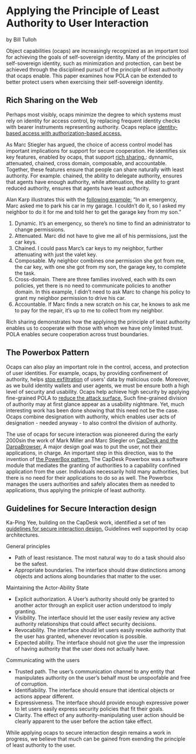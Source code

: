 # Applying the Principle of Least Authority to User Interaction
by Bill Tulloh

Object capabilities (ocaps) are increasingly recognized as an important tool for achieving the goals of self-sovereign identity. Many of the principles of self-sovereign identity, such as minimization and protection, can best be achieved through the disciplined pursuit of the principle of least authority that ocaps enable. This paper examines how POLA can be extended to better protect users when exercising their self-sovereign identity.

## Rich Sharing on the Web

Perhaps most visibly, ocaps minimize the degree to which systems must rely on identity for access control, by replacing frequent identity checks with bearer instruments representing authority. Ocaps replace [identity-based access with authorization-based access.](http://www.hpl.hp.com/techreports/2009/HPL-2009-30) 

As Marc Stiegler has argued, the choice of access control model has important implications for support for secure cooperation. He identifies six key features, enabled by ocaps, that support [rich sharing.](http://www.hpl.hp.com/techreports/2009/HPL-2009-169.pdf): dynnamic, attenuated, chained, cross domain, composable, and accountable. Together, these features ensure that people can share naturally with least authority. For example. chained, the ability to delegate authority, ensures that agents have enough authority, while attenuation, the ability to grant reduced authority, ensures that agents have least authority. 

Alan Karp illustrates this with the [following example:](https://alanhkarp.com/publications/Access-Control-for-IoT.pdf) “In an emergency, Marc asked me to park his car in my garage. I couldn’t do it, so I asked my neighbor to do it for me and told her to get the garage key from my son.”
1. Dynamic. It’s an emergency, so there’s no time to find an administrator to change permissions.
2. Attenuated. Marc did not have to give me all of his permissions, just the car keys.
3. Chained. I could pass Marc’s car keys to my neighbor, further attenuating with just the valet key. 
4. Composable. My neighbor combines one permission she got from me, the car key, with one she got from my son, the garage key, to complete the task.
5. Cross-domain. There are three families involved, each with its own policies, yet there is no need to communicate policies to another domain. In this example, I didn’t need to ask Marc to change his policy to grant my neighbor permission to drive his car.
6. Accountable. If Marc finds a new scratch on his car, he knows to ask me to pay for the repair, it’s up to me to collect from my neighbor.

Rich sharing demonstrates how the applyinng the principle of least authority enables us to cooperate with those with whom we have only limited trust. POLA enables secure cooperation across trust boundaries. 

## The Powerbox Pattern

Ocaps can also play an important role in the control, access, and protection of user identities. For example, ocaps, by providing confinement of authority, helps [stop exfiltration](https://www.youtube.com/watch?v=pig-sIS8_Wc) of users' data by malicious code. Moreover, as we build identity wallets and user agents, we must be ensure both a high level of security and usability. Ocaps help achieve high security by applying fine-grained POLA to [reduce the attack surface.](https://www.youtube.com/watch?v=wQHjITxQX0g&t=0s&index=20&list=PLKr-mvz8uvUgybLg53lgXSeLOp4BiwvB2) Such fine-grained division of authority may at first glance appear as a usability nightmare. Yet, much interesting work has been done showing that this need not be the case. Ocaps combine designation with authority, which enables user acts of designation - needed anyway - to also control the division of authority. 

The use of ocaps for secure interaction was pioneered during the early 2000sin the work of Mark Miller and Marc Stiegler on [CapDesk and the DarpaBrowser.](http://www.combex.com/papers/darpa-report/html/) A major design goal was to put the user, not their applications, in charge. An important step in this direction, was to the invention of [the PowerBox pattern.](http://www.hpl.hp.com/techreports/2006/HPL-2006-116.html) The CapDesk Powerbox was a software module that mediates the granting of authorities to a capability confined application from the user. Individuals necessarily hold many authorities, but there is no need for their applications to do so as well. The Powerbox manages the users authorities and safely allocates them as needed to applications, thus applying the prinicple of least authority. 

## Guidelines for Secure Interaction design

Ka-Ping Yee, building on the CapDesk work, identified a set of ten [guidelines for secure interaction design.](http://people.cs.vt.edu/~kafura/cs6204/Readings/Usability/AliigningSecurityUsability.pdf) Guidelines well supported by ocap architectures.

General principles
* Path of least resistance. The most natural way to do a task should also be the safest.
* Appropriate boundaries. The interface should draw distinctions among objects and actions along boundaries that matter to the user.

Maintaining the Actor-Ability State
* Explicit authorization. A User’s authority should only be granted to another actor through an explicit user action understood to imply granting.
* Visibility. The interface should let the user easily review any active authority relationships that could affect security decisions.
* Revocability. The interface should let users easily revoke authority that the user has granted, whenever revocation is possible.
* Expected ability. The interface should not give the user the impression of having authority that the user does not actually have.

Communicating with the users
* Trusted path. The user’s communication channel to any entity that manipulates authority on the user’s behalf must be unspoofable and free of corruption.
* Identifiability. The interface should ensure that identical objects or actions appear different.
* Expressiveness. The interface should provide enough expressive power to let users easily express security policies that fit their goals.
* Clarity. The effect of any authority-manipulating user action should be clearly apparent to the user before the action take effect.

While applying ocaps to secure interaction desgin remains a work in progress, we believe that much can be gained from exending the principle of least authority to the user.  
